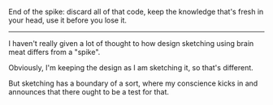 End of the spike: discard all of that
code, keep the knowledge that's fresh
in your head, use it before you lose it.

----

I haven't really given a lot of thought
to how design sketching using brain meat
differs from a "spike".

Obviously, I'm keeping the design as
I am sketching it, so that's different.

But sketching has a boundary of a sort,
where my conscience kicks in and announces
that there ought to be a test for that.

